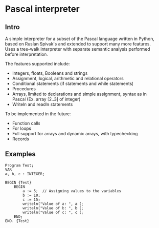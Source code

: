 # Pascal interpreter

## Intro

A simple interpreter for a subset of the Pascal language written in Python, based on Ruslan Spivak's and extended to support many more features. 
Uses a tree-walk interpreter with separate semantic analysis performed before interpretation.

The features supported include:

- Integers, floats, Booleans and strings
- Assignment, logical, arithmetic and relational operators 
- Conditional statements (if statements and while statements)
- Procedures
- Arrays, limited to declarations and simple assignment, syntax as in Pascal  (Ex. array [2..3] of integer)
- Writeln and readln statements 

To be implemented in the future:

- Function calls
- For loops
- Full support for arrays and dynamic arrays, with typechecking
- Records 

## Examples

```
Program Test;
VAR
a, b, c : INTEGER;

BEGIN {Test}
    BEGIN
        a := 5;  // Assigning values to the variables
        b := 10;
        c := 15;
        writeln("Value of a: ", a );
        writeln("Value of b: ", b );
        writeln("Value of c: ", c );
    END;
END. {Test}
```




